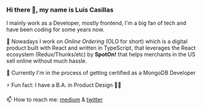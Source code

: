 ### Hi there 👋, my name is Luis Casillas

I mainly work as a Developer, mostly frontend, I'm a big fan of tech and have been coding for some years now. 

🔭 Nowadays I work on _Online Ordering_ (OLO for short) which is a digital product built with React and written in TypeScript, that leverages the React ecosystem (Redux/Thunks/etc) by **SpotOn!** that helps merchants in the US sell online without much hassle. 

<!--🧮 I also teach (but most of the time, to be honest, **learn** while doing it) about the web, its languages and JS driven backend/frontend with tools such as express, React, TypeScript, Redux, Testing-Library, etc [@Devf.la](https://github.com/devfmx) -->
  
🌱 Currently I'm in the process of getting certified as a MongoDB Developer

⚡ Fun fact: I have a B.A. in Product Design 🏴‍☠️

📫 How to reach me: [medium](https://medium.com/@luiscasillas) & [twitter](https://twitter.com/luistisismo)


<!--
**casillasluisn12/casillasluisn12** is a ✨ _special_ ✨ repository because its `README.md` (this file) appears on your GitHub profile.

Here are some ideas to get you started:

- 🔭 I’m currently working on ...
- 🌱 I’m currently learning ...
- 👯 I’m looking to collaborate on ...
- 🤔 I’m looking for help with ...
- 💬 Ask me about ...
- 📫 How to reach me: ...
- 😄 Pronouns: ...
- ⚡ Fun fact: ...
-->
